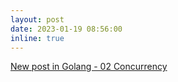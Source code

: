 ```yaml
---
layout: post
date: 2023-01-19 08:56:00
inline: true
---
```


<a href="https://seyoungnam.github.io/go/01-concurrency/">New post in Golang - 02 Concurrency</a>
